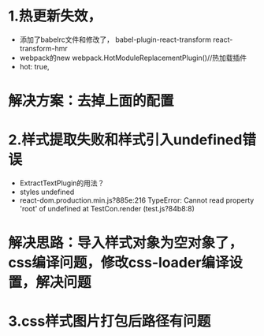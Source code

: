 # 1.热更新失效，
- 添加了babelrc文件和修改了， babel-plugin-react-transform react-transform-hmr
- webpack的new webpack.HotModuleReplacementPlugin()//热加载插件
- hot: true,

# 解决方案：去掉上面的配置

# 2.样式提取失败和样式引入undefined错误
- ExtractTextPlugin的用法？
- styles undefined
- react-dom.production.min.js?885e:216 TypeError: Cannot read property 'root' of undefined at TestCon.render (test.js?84b8:8)

# 解决思路：导入样式对象为空对象了，css编译问题，修改css-loader编译设置，解决问题

# 3.css样式图片打包后路径有问题



